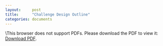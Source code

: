 ```yaml
---
layout:     post
title:      "Challenge Design Outline"
categories: documents
---
```


<object data="{{ site.baseurl }}/assets/images/CDO/RSS_Team_5_CDO.pdf" type="application/pdf" width="850" height="1100">
   <p>\This browser does not support PDFs. Please download the PDF to view it: <a href="{{ site.baseurl }}/assets/images/CDO/RSS_Team_5_CDO.pdf">Download PDF</a>.</p>
</object>
